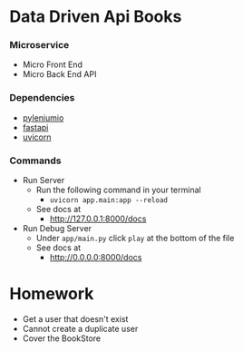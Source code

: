 # Data Driven Api Books

### Microservice
- Micro Front End
- Micro Back End API

### Dependencies
- [pyleniumio](https://pypi.org/project/pyleniumio/)
- [fastapi](https://pypi.org/project/fastapi/)
- [uvicorn](https://pypi.org/project/uvicorn/)

### Commands
- Run Server
  - Run the following command in your terminal
    - `uvicorn app.main:app --reload`
  - See docs at
    - http://127.0.0.1:8000/docs
- Run Debug Server
  - Under `app/main.py` click `play` at the bottom of the file
  - See docs at
    - http://0.0.0.0:8000/docs


# Homework
- Get a user that doesn't exist
- Cannot create a duplicate user
- Cover the BookStore